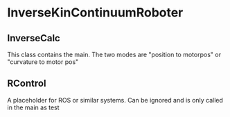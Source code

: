 # InverseKinContinuumRoboter
 
 
 ## InverseCalc
 This class contains the main. The two modes are "position to motorpos" or "curvature to motor pos"
 
 ## RControl
 A placeholder for ROS or similar systems. Can be ignored and is only called in the main as test
